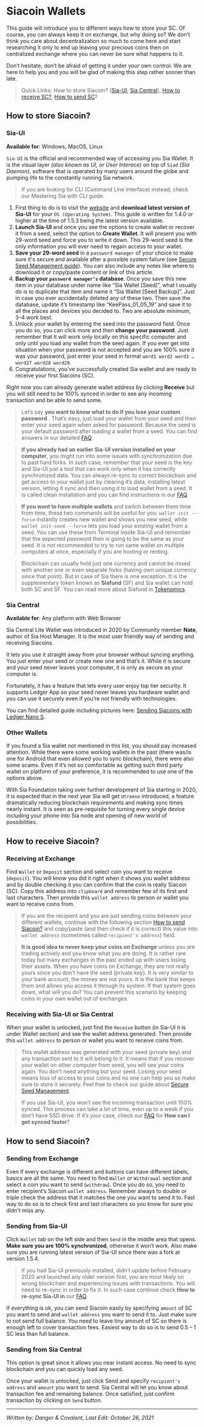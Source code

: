 # Siacoin Wallets
This guide will introduce you to different ways how to store your SC. Of course, you can always keep it on exchange, but why doing so? We don’t think you care about decentralization so much to come here and start researching it only to end up leaving your precious coins then on centralized exchange where you can never be sure what happens to it.

Don’t hesitate, don’t be afraid of getting it under your own control. We are here to help you and you will be glad of making this step rather sooner than late.

>Quick Links: How to store Siacoin? ([Sia-UI](#sia-ui), [Sia Central](#sia-central)), [How to receive SC?](#how-to-receive-siacoin), [How to send SC](#how-to-send-siacoin)?

## How to store Siacoin?
### Sia-UI
**Available for**: Windows, MacOS, Linux

`Sia-UI` is the official and recommended way of accessing you Sia Wallet. It is the visual layer *(also known as UI, or User Interace)* on top of `Siad` *(Sia Daemon)*, software that is operated by many users around the globe and pumping life to the constantly running Sia network.

>If you are looking for CLI (Command Line Interface) instead, check our Mastering Sia with CLI guide.

1. First thing to do is to visit the <a href="https://sia.tech" target="_blank" rel="noopener noreferrer">website</a> and **download latest version of Sia-UI** for your `OS (Operating System)`. This guide is written for 1.4.0 or higher at the time of 1.5.3 being the latest version available.
2. **Launch Sia-UI** and once you see the options to create wallet or recover it from a seed, select the option to **Create Wallet**. It will present you with 29-word seed and force you to write it down. This 29-word seed is the only information you will ever need to regain access to your wallet.
3. **Save your 29-word seed** in a `password manager` of your choice to make sure it's secure and available after a possible system faliure (see [Secure Seed Management guide](/how-does-it-work/sia-guides/seed-management.html)). You can also include any notes like where to download it or copy/paste content or link of this article.
4. **Backup your `password manager‘s` database**. Once you save this new item in your database under name like “Sia Wallet [Seed]”, what I usually do is to duplicate that item and name it “Sia Wallet [Seed Backup]”. Just in case you ever accidentally deleted any of these two. Then save the database, update it’s timestamp like “KeePass_01_05_19” and save it to all the places and devices you decided to. Two are absolute minimum, 3–4 work best.
5. Unlock your wallet by entering the seed into the password field. Once you do so, you can click more and then **change your password**. Just remember that it will work only locally on this specific computer and only until you load any wallet from the seed again. If you ever get into situation when your password is not accepted and you are 100% sure it was your password, just enter your seed in format `word1 word2 word3 … word27 word28 word29`.
6. Congratulations, you’ve successfully created Sia wallet and are ready to receive your first Siacoins (SC).

Right now you can already generate wallet address by clicking **Receive** but you will still need to be 100% synced in order to see any incoming transaction and be able to send some.

>Let’s say **you want to know what to do if you lose your custom password** . That’s easy, just load your wallet from your seed and then enter your seed again when asked for password. Because the seed is your default password after loading a wallet from a seed. You can find answers in our detailed [FAQ](/how-does-it-work/sia-guides/faq.html).

>**If you already had an earlier Sia-UI version installed on your computer**, you might run into some issues with synchronization due to past hard forks. In such case, remember that your seed is the key and Sia-UI just a tool that can work only when it has correctly synchronized data. You can always re-sync to correct blockchain and get access to your wallet just by clearing it’s data, installing latest version, letting it sync and then using it to load wallet from a seed. It is called clean installation and you can find instructions in our [FAQ](/how-does-it-work/sia-guides/faq.html).

>**If you want to have multiple wallets** and switch between them time from time, these two commands will be useful for you: `wallet init --force` instantly creates new wallet and shows you new seed, while `wallet init-seed --force` lets you load your existing wallet from a seed. You can use these from Terminal inside Sia-UI and remember that the expected password then is going to be the same as your seed. It is not recommended to try to run same wallet on multiple computers at once, especially if you are hosting or renting.

>Blockchain can usually hold just one currency and cannot be mixed with another one or even separate forks (having own unique currency since that point). But in case of Sia there is one exception. It is the supplementary token known as **Siafund** (SF) and Sia wallet can hold both SC and SF. You can read more about Siafund in [Tokenomics](/how-does-it-work/sia-guides/tokenomics.html).

### Sia Central
**Available for**: Any platform with Web Browser

Sia Central Lite Wallet was introduced in 2020 by Community member **Nate**, author of Sia Host Manager. It is the most user friendly way of sending and receiving Siacoins.

It lets you use it straight away from your browser without syncing anything. You just enter your seed or create new one and that’s it. While it is secure and your seed never leaves your computer, it is only as secure as your computer is.

Fortunately, it has a feature that lets every user enjoy top tier security. It supports Ledger App so your seed never leaves you hardware wallet and you can use it securely even if you’re not friendly with technologies.

You can find detailed guide including pictures here: <a href="https://medium.com/sia-central-blog/sending-siacoins-with-the-ledger-nano-s-ea6d87711a3e" target="_blank" rel="noopener noreferrer">Sending Siacoins with Ledger Nano S</a>.

### Other Wallets
If you found a Sia wallet not mentioned in this list, you should pay increased attention. While there were some working wallets in the past (there was/is one for Android that even allowed you to sync blockchain), there were also some scams. Even if it’s not so comfortable as getting such third party wallet on platform of your preference, it is recommended to use one of the options above.

With Sia Foundation taking over further development of Sia starting in 2020, it is expected that in the next year Sia will get `Utreexo` introduced, a feature dramatically reducing blockchain requirements and making sync times nearly instant. It is seen as pre-requisite for turning every single device including your phone into Sia node and opening of new world of possibilities.

## How to receive Siacoin?
### Receiving at Exchange
Find `Wallet` or `Deposit` section and select coin you want to receive (`deposit`). You will know you did it right when it shows you wallet address and by double checking it you can confirm that the coin is really Siacoin (SC). Copy this address into `clipboard` and remember few of its first and last characters. Then provide this `wallet address` to person or wallet you want to receive coins from.

>If you are the recipient and you are just sending coins between your different wallets, continue with the following section [How to send Siacoin?](#how-to-send-siacoin) and copy/paste (and then check if it is correct) this value into `wallet address` (sometimes called `recipient's address`) field.

>**It is good idea to never keep your coins on Exchange** unless you are trading actively and you know what you are doing. It is rather rare today but many exchanges in the past ended up with users losing their assets. When you have coins on Exchange, they are not really yours since you don’t have the seed (private key). It is very similar to your bank account, the money are not yours. It is the bank that keeps them and allows you access it through its system. If that system goes down, what will you do? You can prevent this scenario by keeping coins in your own wallet out of exchanges.

### Receiving with Sia-UI or Sia Central
When your wallet is unlocked, just find the `Receive` button (in Sia-UI it is under Wallet section) and see the wallet address generated. Then provide this `wallet address` to person or wallet you want to receive coins from.

>This wallet address was generated with your seed (private key) and any transaction sent to it will belong to it. It means that if you recover your wallet on other computer from seed, you will see your coins again. You don’t need anything but your seed. Losing your seed means loss of access to your coins and no one can help you so make sure to store it securely. Feel free to check our guide about [Secure Seed Management](/how-does-it-work/sia-guides/seed-management.html).

>If you use Sia-UI, you won’t see the incoming transaction until 100% synced. This process can take a lot of time, even up to a week if you don’t have SSD drive. If it’s your case, check our [FAQ](/how-does-it-work/sia-guides/faq.html) for **How can I get synced faster**?

## How to send Siacoin?
### Sending from Exchange
Even if every exchange is different and buttons can have different labels, basics are all the same. You need to find `Wallet` or `Withdrawal` section and select a coin you want to send (`withdraw`). Once you do so, you need to enter recipient’s Siacoin `wallet address`. Remember always to double or triple check the address that it matches the one you want to send it to. Fast way to do so is to check first and last characters so you know for sure you didn’t miss any.

### Sending from Sia-UI
Click `Wallet` tab on the left side and then `Send` in the middle area that opens. **Make sure you are 100% synchronized**, otherwise it won’t work. Also make sure you are running latest version of Sia-UI since there was a fork at version 1.5.4.

>If you had Sia-UI previously installed, didn’t update before February 2020 and launched any older version first, you are most likely on wrong blockchain and experiencing issues with transactions. You will need to re-sync in order to fix it. In such case continue check **How to re-sync Sia-UI in** our [FAQ](/how-does-it-work/sia-guides/faq.html).

If everything is ok, you can send Siacoin easily by specifying `amount` of SC you want to send and `wallet address` you want to send it to. Just make sure to not send full balance. You need to leave tiny amount of SC so there is enough left to cover transaction fees. Easiest way to do so is to send 0.5 – 1 SC less than full balance.

### Sending from Sia Central
This option is great since it allows you near instant access. No need to sync blockchain and you can quickly load any seed.

Once your wallet is unlocked, just click Send and specify `recipient's address` and `amount` you want to send. Sia Central will let you know about transaction fee and remaining balance. Once satisfied, just confirm transaction by clicking on `Send` button.

---
*Written by: Danger & Covalent, Last Edit: October 26, 2021*

